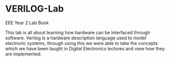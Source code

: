 # VERILOG-Lab
EEE Year 2 Lab Book

This lab is all about learning how hardware can be interfaced through software. Verilog is a hardware description language used to model electronic systems, through using this we were able to take the concepts which we have been taught in Digital Electronics lectures and view how they are implemented.
